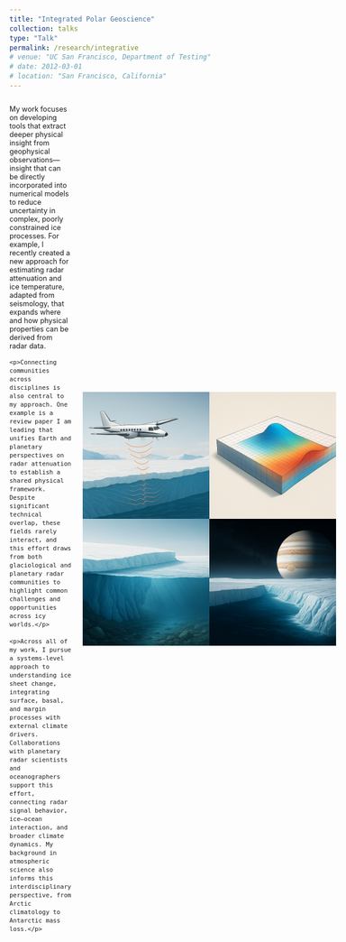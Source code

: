 ```yaml
---
title: "Integrated Polar Geoscience"
collection: talks
type: "Talk"
permalink: /research/integrative
# venue: "UC San Francisco, Department of Testing"
# date: 2012-03-01
# location: "San Francisco, California"
---
```

<div style="display: flex; align-items: center; justify-content: space-between; margin-top: 1em;">

  <div style="flex: 1; padding-right: 20px; font-size: 0.9em;">
    <p>My work focuses on developing tools that extract deeper physical insight from geophysical observations—insight that can be directly incorporated into numerical models to reduce uncertainty in complex, poorly constrained ice processes. For example, I recently created a new approach for estimating radar attenuation and ice temperature, adapted from seismology, that expands where and how physical properties can be derived from radar data.</p>

    <p>Connecting communities across disciplines is also central to my approach. One example is a review paper I am leading that unifies Earth and planetary perspectives on radar attenuation to establish a shared physical framework. Despite significant technical overlap, these fields rarely interact, and this effort draws from both glaciological and planetary radar communities to highlight common challenges and opportunities across icy worlds.</p>

    <p>Across all of my work, I pursue a systems-level approach to understanding ice sheet change, integrating surface, basal, and margin processes with external climate drivers. Collaborations with planetary radar scientists and oceanographers support this effort, connecting radar signal behavior, ice–ocean interaction, and broader climate dynamics. My background in atmospheric science also informs this interdisciplinary perspective, from Arctic climatology to Antarctic mass loss.</p>
  </div>

  <div style="flex-shrink: 0; display: flex; align-items: center; justify-content: flex-end;">
    <img src="/images/integrative.png" alt="Polar Geoscience Icon" style="width: 450px;">
  </div>

</div>


